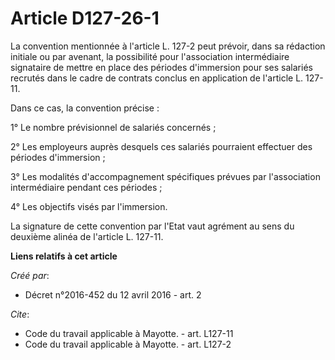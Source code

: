 # Article D127-26-1

La convention mentionnée à l'article L. 127-2 peut prévoir, dans sa rédaction initiale ou par avenant, la possibilité pour
l'association intermédiaire signataire de mettre en place des périodes d'immersion pour ses salariés recrutés dans le cadre
de contrats conclus en application de l'article L. 127-11. 

Dans ce cas, la convention précise : 

1° Le nombre prévisionnel de salariés concernés ; 

2° Les employeurs auprès desquels ces salariés pourraient effectuer des périodes d'immersion ; 

3° Les modalités d'accompagnement spécifiques prévues par l'association intermédiaire pendant ces périodes ; 

4° Les objectifs visés par l'immersion. 

La signature de cette convention par l'Etat vaut agrément au sens du deuxième alinéa de l'article L. 127-11.

**Liens relatifs à cet article**

_Créé par_:

  - Décret n°2016-452 du 12 avril 2016 - art. 2

_Cite_:

  - Code du travail applicable à Mayotte. - art. L127-11
  - Code du travail applicable à Mayotte. - art. L127-2
